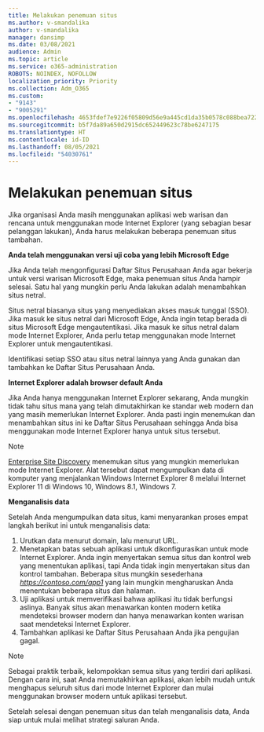 ```yaml
---
title: Melakukan penemuan situs
ms.author: v-smandalika
author: v-smandalika
manager: dansimp
ms.date: 03/08/2021
audience: Admin
ms.topic: article
ms.service: o365-administration
ROBOTS: NOINDEX, NOFOLLOW
localization_priority: Priority
ms.collection: Adm_O365
ms.custom:
- "9143"
- "9005291"
ms.openlocfilehash: 4653fdef7e9226f05809d56e9a445cd1da35b0578c088bea72252a281d4527d2
ms.sourcegitcommit: b5f7da89a650d2915dc652449623c78be6247175
ms.translationtype: HT
ms.contentlocale: id-ID
ms.lasthandoff: 08/05/2021
ms.locfileid: "54030761"
---
```

# <a name="do-site-discovery"></a>Melakukan penemuan situs

Jika organisasi Anda masih menggunakan aplikasi web warisan dan rencana untuk menggunakan mode Internet Explorer (yang sebagian besar pelanggan lakukan), Anda harus melakukan beberapa penemuan situs tambahan.

**Anda telah menggunakan versi uji coba yang lebih Microsoft Edge**

Jika Anda telah mengonfigurasi Daftar Situs Perusahaan Anda agar bekerja untuk versi warisan Microsoft Edge, maka penemuan situs Anda hampir selesai. Satu hal yang mungkin perlu Anda lakukan adalah menambahkan situs netral.

Situs netral biasanya situs yang menyediakan akses masuk tunggal (SSO). Jika masuk ke situs netral dari Microsoft Edge, Anda ingin tetap berada di situs Microsoft Edge mengautentikasi. Jika masuk ke situs netral dalam mode Internet Explorer, Anda perlu tetap menggunakan mode Internet Explorer untuk mengautentikasi.

Identifikasi setiap SSO atau situs netral lainnya yang Anda gunakan dan tambahkan ke Daftar Situs Perusahaan Anda.

**Internet Explorer adalah browser default Anda**

Jika Anda hanya menggunakan Internet Explorer sekarang, Anda mungkin tidak tahu situs mana yang telah dimutakhirkan ke standar web modern dan yang masih memerlukan Internet Explorer. Anda pasti ingin menemukan dan menambahkan situs ini ke Daftar Situs Perusahaan sehingga Anda bisa menggunakan mode Internet Explorer hanya untuk situs tersebut.

> [!NOTE]
> [Enterprise Site Discovery](https://docs.microsoft.com/internet-explorer/ie11-deploy-guide/collect-data-using-enterprise-site-discovery) menemukan situs yang mungkin memerlukan mode Internet Explorer. Alat tersebut dapat mengumpulkan data di komputer yang menjalankan Windows Internet Explorer 8 melalui Internet Explorer 11 di Windows 10, Windows 8.1, Windows 7.

**Menganalisis data**

Setelah Anda mengumpulkan data situs, kami menyarankan proses empat langkah berikut ini untuk menganalisis data:
1. Urutkan data menurut domain, lalu menurut URL.
2. Menetapkan batas sebuah aplikasi untuk dikonfigurasikan untuk mode Internet Explorer. Anda ingin menyertakan semua situs dan kontrol web yang menentukan aplikasi, tapi Anda tidak ingin menyertakan situs dan kontrol tambahan. Beberapa situs mungkin sesederhana *https://contoso.com/app1* yang lain mungkin mengharuskan Anda menentukan beberapa situs dan halaman.
3. Uji aplikasi untuk memverifikasi bahwa aplikasi itu tidak berfungsi aslinya. Banyak situs akan menawarkan konten modern ketika mendeteksi browser modern dan hanya menawarkan konten warisan saat mendeteksi Internet Explorer.
4. Tambahkan aplikasi ke Daftar Situs Perusahaan Anda jika pengujian gagal.

> [!NOTE]
> Sebagai praktik terbaik, kelompokkan semua situs yang terdiri dari aplikasi. Dengan cara ini, saat Anda memutakhirkan aplikasi, akan lebih mudah untuk menghapus seluruh situs dari mode Internet Explorer dan mulai menggunakan browser modern untuk aplikasi tersebut.

Setelah selesai dengan penemuan situs dan telah menganalisis data, Anda siap untuk mulai melihat strategi saluran Anda.

